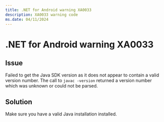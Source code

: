 ```yaml
---
title: .NET for Android warning XA0033
description: XA0033 warning code
ms.date: 04/11/2024
---
```

# .NET for Android warning XA0033

## Issue

Failed to get the Java SDK version as it does not appear to contain a valid version number.
The call to `javac -version` returned a version number which was unknown or could not be
parsed.

## Solution

Make sure you have a valid Java installation installed.